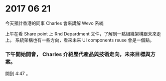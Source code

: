  # 2017 06 21  
 
今天預計香港的同事 Charles 會來講解 Wevo 系統

上午在看 Share point 上 Rnd Depardment 文件，了解到一點組織架構跟未來走上。
系統架構也有一些方向，看來未來 UI components reuse 會是一個點。

### 下午開始開會， Charles 介紹歷代產品與技術走向，未來目標與方案。
  開到 4:47 。
